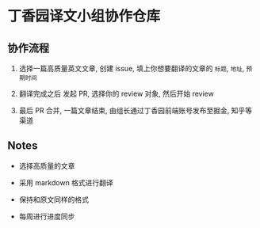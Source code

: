 # 丁香园译文小组协作仓库

## 协作流程

1. 选择一篇高质量英文文章, 创建 issue, 填上你想要翻译的文章的 `标题`, `地址`, `预期时间`

2. 翻译完成之后 发起 PR, 选择你的 review 对象, 然后开始 review

3. 最后 PR 合并, 一篇文章结束, 由组长通过丁香园前端账号发布至掘金, 知乎等渠道

## Notes

* 选择高质量的文章

* 采用 markdown 格式进行翻译

* 保持和原文同样的格式

* 每周进行进度同步
